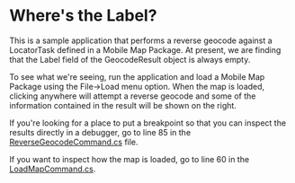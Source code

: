 # Where's the Label?

This is a sample application that performs a reverse geocode against a LocatorTask defined in a Mobile Map Package.  At present, we are finding that the Label field of the GeocodeResult object is always empty.

To see what we're seeing, run the application and load a Mobile Map Package using the File->Load menu option.  When the map is loaded, clicking anywhere will attempt a reverse geocode and some of the information contained in the result will be shown on the right.

If you're looking for a place to put a breakpoint so that you can inspect the results directly in a debugger, go to line 85 in the [ReverseGeocodeCommand.cs](<https://github.com/patdaburu/ArcGISRuntime-DotNet-LocalGeocoder/blob/master/Commands/ReverseGeocodeCommand.cs>) file.

If you want to inspect how the map is loaded, go to line 60 in the [LoadMapCommand.cs](<https://github.com/patdaburu/ArcGISRuntime-DotNet-LocalGeocoder/blob/master/Commands/LoadMapCommand.cs>).


